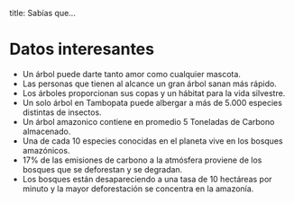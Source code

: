 title: Sabías que...

# Datos interesantes

- Un árbol puede darte tanto amor como cualquier mascota.
- Las personas que tienen al alcance un gran árbol sanan más rápido.
- Los árboles proporcionan sus copas y un hábitat para la vida silvestre.
- Un solo árbol en Tambopata puede albergar a más de 5.000 especies distintas de insectos.
- Un árbol amazonico contiene en promedio 5 Toneladas de Carbono almacenado.
- Una de cada 10 especies conocidas en el planeta vive en los bosques amazónicos.
- 17% de las emisiones de carbono a la atmósfera proviene de los bosques que se deforestan y se degradan.
- Los bosques están desapareciendo a una tasa de 10 hectáreas por minuto y la mayor deforestación se concentra en la amazonía.
